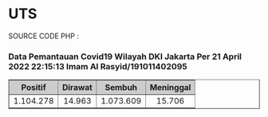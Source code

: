 # UTS
SOURCE CODE PHP :
<html>
<body>

<h3>Data Pemantauan Covid19 Wilayah DKI Jakarta
    Per 21 April 2022 22:15:13
    Imam Al Rasyid/191011402095
</h3>

<table border="1" width="30%"
style="border-collapse: collapse;">
    <tr bgcolor="#ccc">
        <th>Positif</th>
        <th>Dirawat</th>
        <th>Sembuh</th>
        <th>Meninggal</th>
    </tr>
    <tr>
        <td align="center">1.104.278 </td>
        <td align="center">14.963</td>
        <td align="center">1.073.609 </td>
        <td align="center">15.706</td>
    </tr>
</table>

</body>
</html>
